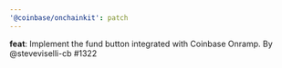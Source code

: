 ```yaml
---
'@coinbase/onchainkit': patch
---
```


**feat**: Implement the fund button integrated with Coinbase Onramp. By @steveviselli-cb #1322
